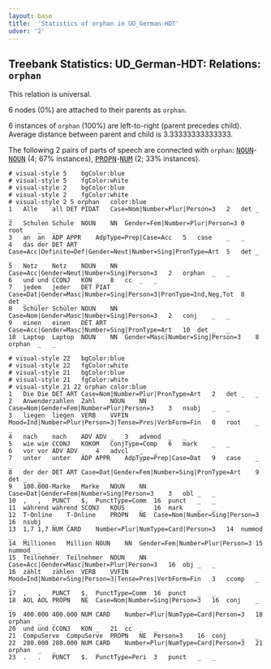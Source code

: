```yaml
---
layout: base
title:  'Statistics of orphan in UD_German-HDT'
udver: '2'
---
```


## Treebank Statistics: UD_German-HDT: Relations: `orphan`

This relation is universal.

6 nodes (0%) are attached to their parents as `orphan`.

6 instances of `orphan` (100%) are left-to-right (parent precedes child).
Average distance between parent and child is 3.33333333333333.

The following 2 pairs of parts of speech are connected with `orphan`: <tt><a href="de_hdt-pos-NOUN.html">NOUN</a></tt>-<tt><a href="de_hdt-pos-NOUN.html">NOUN</a></tt> (4; 67% instances), <tt><a href="de_hdt-pos-PROPN.html">PROPN</a></tt>-<tt><a href="de_hdt-pos-NUM.html">NUM</a></tt> (2; 33% instances).


~~~ conllu
# visual-style 5	bgColor:blue
# visual-style 5	fgColor:white
# visual-style 2	bgColor:blue
# visual-style 2	fgColor:white
# visual-style 2 5 orphan	color:blue
1	Alle	all	DET	PIDAT	Case=Nom|Number=Plur|Person=3	2	det	_	_
2	Schulen	Schule	NOUN	NN	Gender=Fem|Number=Plur|Person=3	0	root	_	_
3	an	an	ADP	APPR	AdpType=Prep|Case=Acc	5	case	_	_
4	das	der	DET	ART	Case=Acc|Definite=Def|Gender=Neut|Number=Sing|PronType=Art	5	det	_	_
5	Netz	Netz	NOUN	NN	Case=Acc|Gender=Neut|Number=Sing|Person=3	2	orphan	_	_
6	und	und	CCONJ	KON	_	8	cc	_	_
7	jedem	jeder	DET	PIAT	Case=Dat|Gender=Masc|Number=Sing|Person=3|PronType=Ind,Neg,Tot	8	det	_	_
8	Schüler	Schüler	NOUN	NN	Case=Nom|Gender=Masc|Number=Sing|Person=3	2	conj	_	_
9	einen	einen	DET	ART	Case=Acc|Gender=Masc|Number=Sing|PronType=Art	10	det	_	_
10	Laptop	Laptop	NOUN	NN	Gender=Masc|Number=Sing|Person=3	8	orphan	_	_

~~~


~~~ conllu
# visual-style 22	bgColor:blue
# visual-style 22	fgColor:white
# visual-style 21	bgColor:blue
# visual-style 21	fgColor:white
# visual-style 21 22 orphan	color:blue
1	Die	Die	DET	ART	Case=Nom|Number=Plur|PronType=Art	2	det	_	_
2	Anwenderzahlen	Zahl	NOUN	NN	Case=Nom|Gender=Fem|Number=Plur|Person=3	3	nsubj	_	_
3	liegen	liegen	VERB	VVFIN	Mood=Ind|Number=Plur|Person=3|Tense=Pres|VerbForm=Fin	0	root	_	_
4	nach	nach	ADV	ADV	_	3	advmod	_	_
5	wie	wie	CCONJ	KOKOM	ConjType=Comp	6	mark	_	_
6	vor	vor	ADV	ADV	_	4	advcl	_	_
7	unter	unter	ADP	APPR	AdpType=Prep|Case=Dat	9	case	_	_
8	der	der	DET	ART	Case=Dat|Gender=Fem|Number=Sing|PronType=Art	9	det	_	_
9	100.000-Marke	Marke	NOUN	NN	Case=Dat|Gender=Fem|Number=Sing|Person=3	3	obl	_	_
10	,	,	PUNCT	$,	PunctType=Comm	16	punct	_	_
11	während	während	SCONJ	KOUS	_	16	mark	_	_
12	T-Online	T-Online	PROPN	NE	Case=Nom|Number=Sing|Person=3	16	nsubj	_	_
13	1,7	1,7	NUM	CARD	Number=Plur|NumType=Card|Person=3	14	nummod	_	_
14	Millionen	Million	NOUN	NN	Gender=Fem|Number=Plur|Person=3	15	nummod	_	_
15	Teilnehmer	Teilnehmer	NOUN	NN	Case=Acc|Gender=Masc|Number=Plur|Person=3	16	obj	_	_
16	zählt	zählen	VERB	VVFIN	Mood=Ind|Number=Sing|Person=3|Tense=Pres|VerbForm=Fin	3	ccomp	_	_
17	,	,	PUNCT	$,	PunctType=Comm	16	punct	_	_
18	AOL	AOL	PROPN	NE	Case=Nom|Number=Sing|Person=3	16	conj	_	_
19	400.000	400.000	NUM	CARD	Number=Plur|NumType=Card|Person=3	18	orphan	_	_
20	und	und	CCONJ	KON	_	21	cc	_	_
21	CompuServe	CompuServe	PROPN	NE	Person=3	16	conj	_	_
22	280.000	280.000	NUM	CARD	Number=Plur|NumType=Card|Person=3	21	orphan	_	_
23	.	.	PUNCT	$.	PunctType=Peri	3	punct	_	_

~~~



